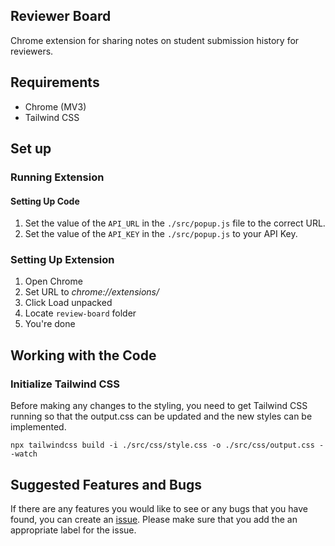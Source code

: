 ## Reviewer Board
Chrome extension for sharing notes on student submission history for reviewers.

## Requirements 
- Chrome (MV3)
- Tailwind CSS

## Set up

### Running Extension

#### Setting Up Code
1. Set the value of the `API_URL` in the `./src/popup.js` file to the correct URL.
2. Set the value of the `API_KEY` in the `./src/popup.js` to your API Key.

### Setting Up Extension
1. Open Chrome
2. Set URL to *chrome://extensions/*
3. Click Load unpacked
4. Locate `review-board` folder
5. You're done

## Working with the Code

### Initialize Tailwind CSS
Before making any changes to the styling, you need to get Tailwind CSS running so that the output.css can be updated and the new styles can be implemented.

``` shell
npx tailwindcss build -i ./src/css/style.css -o ./src/css/output.css --watch
```

## Suggested Features and Bugs
If there are any features you would like to see or any bugs that you have found, you can create an [issue](https://github.com/bonganibg/review-board/issues). Please make sure that you add the an appropriate label for the issue.
